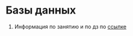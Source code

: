 # Базы данных

1. Информация по занятию и по дз по [ссылке](https://github.com/MarselSidikov/JAVA_ENTERPRISE_3/blob/master/Themes/%23%2001.%20%D0%91%D0%B0%D0%B7%D1%8B%20%D0%B4%D0%B0%D0%BD%D1%8B%D1%85.md)
